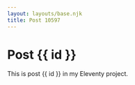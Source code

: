 ```yaml
---
layout: layouts/base.njk
title: Post 10597
---
```


# Post {{ id }}

This is post {{ id }} in my Eleventy project.
